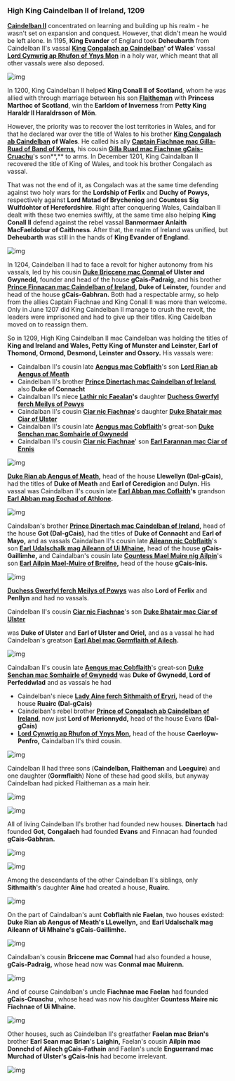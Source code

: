 ### High King Caindelban II of Ireland, 1209

**[Caindelban II](../p/caindalban_ii_mac_caindelban_1147.md)** concentrated on learning and building up his realm - he wasn't set on expansion and conquest. However, that didn't mean he would be left alone. In 1195, **King Evander** of England took **Deheubarth** from Caindelban II's vassal **[King Congalach ap Caindelban](../p/congalach_ab_caindelban_1148.md)' of Wales**' vassal **[Lord Cynwrig ap Rhufon of Ynys Mon](../p/cynwrig_ap_rhufon_1157.md)** in a holy war, which meant that all other vassals were also deposed.

![img](12-King-Caidelban-II-1209/map1.jpg)

In 1200, King Caindelban II helped **King Conall II of Scotland**, whom he was allied with through marriage between his son **[Flaitheman](../p/flaitheman_nic_caindelban_1175.md)** with **Princess Marthoc of Scotland**, win the **Earldom of Inverness** from **Petty King Haraldr II Haraldrsson of Mön**.

However, the priority was to recover the lost territories in Wales, and for that he declared war over the title of Wales to his brother **[King Congalach ab Caindelban](../p/congalach_ab_caindelban_1148.md) of Wales**. He called his ally **[Captain Fiachnae mac Gilla-Ruad of Band of Kerns](../p/fiachnae_mac_gilla-ruad_1167.md),** his cousin **[Gilla Ruad mac Fiachnae gCais-Cruachu](../p/gilla-ruad_mac_fiachnae_1142.md)**'s son**,** to arms. In December 1201, King Caindalban II recovered the title of King of Wales, and took his brother Congalach as vassal.

That was not the end of it, as Congalach was at the same time defending against two holy wars for the **Lordship of Ferlix** and **Duchy of Powys,** respectively against **Lord Matad of Brycheniog** and **Countess Sig Wulfdohtor of Herefordshire**. Right after conquering Wales, Caindalban II dealt with these two enemies swiftly, at the same time also helping **King Conall II** defend against the rebel vassal **Banmormaer Anlaith MacFaeldobur of Caithness**. After that, the realm of Ireland was unified, but **Deheubarth** was still in the hands of **King Evander of England**.

![img](12-King-Caidelban-II-1209/map2.jpg)

In 1204, Caindelban II had to face a revolt for higher autonomy from his vassals, led by his cousin **[Duke Briccene mac Conmal ](../p/briccene_mac_conmal_1158.md)of Ulster and Gwynedd,** founder and head of the house **gCais-Padraig**, and his brother **[Prince Finnacan mac Caindelban of Ireland](../p/finnacan_mac_caindelban_1161.md), Duke of Leinster,** founder and head of the house **gCais-Gabhran.** Both had a respectable army, so help from the allies Captain Fiachnae and King Conall II was more than welcome. Only in June 1207 did King Caindelban II manage to crush the revolt, the leaders were imprisoned and had to give up their titles. King Caidelban moved on to reassign them.

So in 1209, High King Caindelban II mac Caindelban was holding the titles of **King and Ireland and Wales, Petty King of Munster and Leinster, Earl of Thomond, Ormond, Desmond, Leinster and Ossory.** His vassals were:

- Caindalban II's cousin late **[Aengus mac Cobflaith](../p/aengus_i_mac_cobflaith_1123.md)**'s son **[Lord Rian ab Aengus of Meath](../p/rian_ab_aengus_1144.md)**
- Caindelban II's brother **[Prince Dinertach mac Caindelban of Ireland](../p/dinertach_mac_caindelban_1141.md)**, also **Duke of Connacht**
- Caindalban II's niece **[Lathir nic Faealan](../p/lathir_nic_faelan_1162.md)'s** daughter **[Duchess Gwerfyl ferch Meilys of Powys](../p/gwerfyl_ferch_meilys_1180.md)**
- Caindalban II's cousin **[Ciar nic Fiachnae](../p/ciar_nic_fiachnae_1148.md)**'s daughter **[Duke Bhatair mac Ciar of Ulster](../p/bhatair_mac_ciar_1167.md)**
- Caindalban II's cousin late **[Aengus mac Cobflaith](../p/aengus_i_mac_cobflaith_1123.md)**'s great-son **[Duke Senchan mac Somhairle of Gwynedd](../p/senchan_mac_somhairle_1188.md)**
- Caindalban II's cousin **[Ciar nic Fiachnae](../p/ciar_nic_fiachnae_1148.md)**' son **[Earl Farannan mac Ciar of Ennis](../p/farannan_mac_ciar_1179.md)**

![img](12-King-Caidelban-II-1209/map3.jpg)

**[Duke Rian ab Aengus of Meath](../p/rian_ab_aengus_1144.md),** head of the house **Llewellyn (Dal-gCais),** had the titles of **Duke of Meath** and **Earl of Ceredigion** and **Dulyn.** His vassal was Caindalban II's cousin late **[Earl Abban mac Coflaith](../p/abban_mac_cobflaith_1132.md)'s** grandson **[Earl Abban mag Eochad of Athlone](../p/abban_mag_eochad_1181.md).**

![img](12-King-Caidelban-II-1209/map4.jpg)

Caindalban's brother **[Prince Dinertach mac Caindelban of Ireland](../p/dinertach_mac_caindelban_1141.md),** head of the house **Got (Dal-gCais)**, had the titles of **Duke of Connacht** and **Earl of Mayo,** and as vassals Caindalban II's cousin late **[Aileann nic Cobflaith](../p/aileann_nic_cobflaith_1128.md)**'s son **[Earl Udalschalk mag Aileann of Ui Mhaine](../p/udalschalk_mag_aileann_1145.md),** head of the house **gCais-Gaillimhe,** and Caindalban's cousin late **[Countess Mael Muire nig Ailpin](../p/mael-muire_nig_ailpin_1125.md)**'s son **[Earl Ailpin Mael-Muire of Breifne](../p/ailpin_mac_mael-muire_1158.md),** head of the house **gCais-Inis.**

![img](12-King-Caidelban-II-1209/map5.jpg)

**[Duchess Gwerfyl ferch Meilys of Powys](../p/gwerfyl_ferch_meilys_1180.md)** was also **Lord of Ferlix** and **Penllyn** and had no vassals.

Caindelban II's cousin **[Ciar nic Fiachnae](../p/ciar_nic_fiachnae_1148.md)**'s son **[Duke Bhatair mac Ciar of Ulster](../p/bhatair_mac_ciar_1167.md)**

was **Duke of Ulster** and **Earl of Ulster and Oriel,** and as a vassal he had Caindelban's greatson **[Earl Abel mac Gormflaith of Ailech](../p/abel_mac_gormflaith_1190.md).**

![img](12-King-Caidelban-II-1209/map6.jpg)

Caindalban II's cousin late **[Aengus mac Cobflaith](../p/aengus_i_mac_cobflaith_1123.md)**'s great-son **[Duke Senchan mac Somhairle of Gwynedd](../p/senchan_mac_somhairle_1188.md)** was **Duke of Gwynedd, Lord of Perfeddwlad** and as vassals he had 

- Caindelban's niece **[Lady Aine ferch Sithmaith of Eryri](../p/aine_ferch_sithmaith_1169.md),** head of the house **Ruairc (Dal-gCais)**
- Caindelban's rebel brother **[Prince of Congalach ab Caindelban of Ireland](../p/congalach_ab_caindelban_1148.md)**, now just **Lord of Merionnydd,** head of the house Evans **(Dal-gCais)**
- **[Lord Cynwrig ap Rhufon of Ynys Mon](../p/cynwrig_ap_rhufon_1157.md),** head of the house **Caerloyw-Penfro,** Caindalban II's third cousin.

![img](12-King-Caidelban-II-1209/map7.jpg)

Caindelban II had three sons (**Caindelban, Flaitheman** and **Loeguire**) and one daughter (**Gormflaith**) None of these had good skills, but anyway Caindelban had picked Flaitheman as a main heir.

![img](12-King-Caidelban-II-1209/din1.jpg)

![img](12-King-Caidelban-II-1209/sons1.jpg)

All of living Caindelban II's brother had founded new houses. **Dinertach** had founded **Got**, **Congalach** had founded **Evans** and Finnacan had founded **gCais-Gabhran.**

![img](12-King-Caidelban-II-1209/din2.jpg)

![img](12-King-Caidelban-II-1209/din3.jpg)

Among the descendants of the other Caindelban II's siblings, only **Sithmaith**'s daughter **Aine** had created a house, **Ruairc**.

![img](12-King-Caidelban-II-1209/din4.jpg)

On the part of Caindalban's aunt **Cobflaith nic Faelan**, two houses existed: **Duke Rian ab Aengus of Meath's LLewellyn,** and **Earl Udalschalk mag Aileann of Ui Mhaine's** **gCais-Gaillimhe.**

![img](12-King-Caidelban-II-1209/din5.jpg)

Caindalban's cousin **Briccene mac Comnal** had also founded a house, **gCais-Padraig,** whose head now was **Conmal mac Muirenn.** 

![img](12-King-Caidelban-II-1209/din6.jpg)

And of course Caindalban's uncle **Fiachnae mac Faelan** had founded **gCais-Cruachu** , whose head was now his daughter **Countess Maire nic Fiachnae of Ui Mhaine.**

![img](12-King-Caidelban-II-1209/din7.jpg)

Other houses, such as Caindelban II's greatfather **Faelan mac Brian's** brother **Earl Sean mac Brian**'s **Laighin,** Faelan's cousin **Ailpin mac Donnchd of Ailech gCais-Fathain** and Faelan's uncle **Enguerrand mac Murchad of Ulster's gCais-Inis** had become irrelevant.

![img](12-King-Caidelban-II-1209/din8.jpg)

